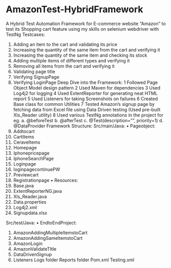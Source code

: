 # AmazonTest-HybridFramework
A Hybrid Test Automation Framework for E-commerce website “Amazon” to test its Shopping cart feature using my skills on selenium webdriver with TestNg
Testcases:
1.	Adding an item to the cart and validating its price
2.	Increasing the quantity of the same item from the cart and verifying it
3.	Increasing the quantity of the same item and checking its stock
4.	Adding multiple items of different types and verifying it
5.	Removing all items from the cart and verifying it
6.	Validating page title
7.	Verifying SignupPage
8.	Verifying LoginPage
Deep Dive into the Framework:
1	Followed Page Object Model design pattern
2	Used Maven for dependencies
3	Used Log4j2 for logging
4	Used ExtentReporter for generating neat HTML report
5	Used Listeners for taking Screenshots on failures
6	Created Base class for common Utilities
7	Tested Amazon’s signup page by fetching data from Excel file using Data Driven testing (Used pre-built Xls_Reader utility)
8	Used various TestNg annotations in the project for eg. 
a.	@beforeTest
b.	@afterTest
c.	@Test(description=””, priority=1)
d.	@DataProvider
Framework Structure:
Src/main/Java:
•	Pageobject:
1.	Addtocart
2.	CartItems
3.	CeraveItems
4.	Homepage
5.	Iphonepricepage
6.	IphoneSearchPage
7.	Loginpage
8.	loginpagecontinuePW
9.	Previewcart
10.	Registrationpage
•	Resources:
1.	Base.java
2.	ExtentReporterNG.java
3.	Xls_Reader.java
4.	Data.properties
5.	Log4j2.xml
6.	Signupdata.xlsx

Src/test/Java:
•	EndtoEndProject:
1.	AmazonAddingMultipleItemstoCart
2.	AmazonAddingSameItemstoCart
3.	AmazonLogin
4.	AmazonValidateTItle
5.	DataDrivenSignup
6.	Listeners
Logs folder
Reports folder
Pom.xml
Testing.xml
